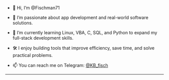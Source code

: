 - 👋 Hi, I’m @Fischman71

- 🔭 I’m passionate about app development and real-world software solutions.
- 🌱 I’m currently learning Linux, VBA, C, SQL, and Python to expand my full-stack development skills.
- 🛠️ I enjoy building tools that improve efficiency, save time, and solve practical problems.
- 📫 You can reach me on Telegram: [@KB_fisch](https://t.me/KB_fisch)

---

<!---
Fischman71/Fischman71 is a ✨ special ✨ repository because its `README.md` (this file) appears on your GitHub profile.
You can click the Preview link to take a look at your changes.
--->
